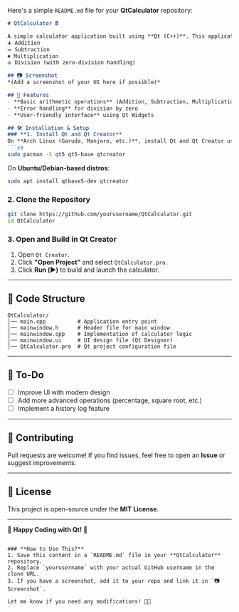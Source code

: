 Here's a simple `README.md` file for your **QtCalculator** repository:  

```markdown
# QtCalculator 🖩

A simple calculator application built using **Qt (C++)**. This application performs basic arithmetic operations:  
➕ Addition  
➖ Subtraction  
✖️ Multiplication  
➗ Division (with zero-division handling)  

## 📷 Screenshot  
*(Add a screenshot of your UI here if possible)*  

## 🚀 Features  
- **Basic arithmetic operations** (Addition, Subtraction, Multiplication, Division)  
- **Error handling** for division by zero  
- **User-friendly interface** using Qt Widgets  

## 🛠️ Installation & Setup  
### **1. Install Qt and Qt Creator**  
On **Arch Linux (Garuda, Manjaro, etc.)**, install Qt and Qt Creator using:  
```sh
sudo pacman -S qt5 qt5-base qtcreator
```

On **Ubuntu/Debian-based distros**:  
```sh
sudo apt install qtbase5-dev qtcreator
```

### **2. Clone the Repository**  
```sh
git clone https://github.com/yourusername/QtCalculator.git
cd QtCalculator
```

### **3. Open and Build in Qt Creator**  
1. Open `Qt Creator`.  
2. Click **"Open Project"** and select `QtCalculator.pro`.  
3. Click **Run (▶️)** to build and launch the calculator.  

---

## 📄 Code Structure  
```
QtCalculator/
│── main.cpp          # Application entry point
│── mainwindow.h      # Header file for main window
│── mainwindow.cpp    # Implementation of calculator logic
│── mainwindow.ui     # UI design file (Qt Designer)
│── QtCalculator.pro  # Qt project configuration file
```

---

## 📝 To-Do  
- [ ] Improve UI with modern design  
- [ ] Add more advanced operations (percentage, square root, etc.)  
- [ ] Implement a history log feature  

---

## 🤝 Contributing  
Pull requests are welcome! If you find issues, feel free to open an **Issue** or suggest improvements.  

---

## 📜 License  
This project is open-source under the **MIT License**.  

---

🚀 **Happy Coding with Qt!** 🎯  
```

### **How to Use This?**  
1. Save this content in a `README.md` file in your **QtCalculator** repository.  
2. Replace `yourusername` with your actual GitHub username in the clone URL.  
3. If you have a screenshot, add it to your repo and link it in `📷 Screenshot`.  

Let me know if you need any modifications! 🚀😊
